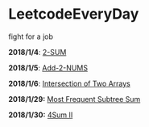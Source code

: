 # LeetcodeEveryDay
fight for a job

**2018/1/4**: [2-SUM](./2-SUM.md)

**2018/1/5**: [Add-2-NUMS](./Add-2-NUMS.md)

**2018/1/6**: [Intersection of Two Arrays](./IntersectionOfTwoArrays.md)

**2018/1/29:** [Most Frequent Subtree Sum](./MostFrequentSubtreeSum.md)

**2018/1/30:** [4Sum Ⅱ](./4SumⅡ.md)